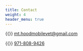```yaml
---
title: Contact
weight: 4
header_menu: true
---
```


{{<icon class="fa fa-envelope">}} [mt.hoodmobilevet@gmail.com](mailto:mt.hoodmobilevet@gmail.com)

{{<icon class="fa fa-phone">}} [971-808-9426](tel:971-808-9426)
